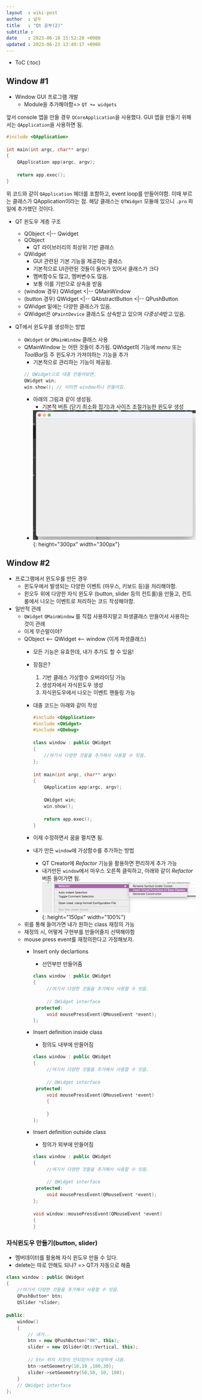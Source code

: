 ```yaml
---
layout  : wiki-post
author  : 널두
title   : "Qt 공부(2)"
subtitle : 
date    : 2023-06-18 15:52:20 +0900
updated : 2023-06-23 13:49:17 +0900
---
```

* ToC
{:toc}

## Window #1
* Window GUI 프로그램 개발
  * Module을 추가해야함=> `QT += widgets`

앞서 console 앱을 만들 경우 `QCoreApplication`을 사용했다. GUI 앱을 만들기 위해서는 `QApplication`을 사용하면 됨.

```cpp
#include <QApplication>

int main(int argc, char** argv)
{
    QApplication app(argc, argv);

    return app.exec();
}
```

위 코드와 같이 `QApplication` 헤더를 포함하고, event loop를 만들어야함. 이때 부르는 클래스가 QApplication이라는 점. 해당 클래스는 `QTWidget` 모듈에 있으니 `.pro` 파일에 추가했던 것이다.

* QT 윈도우 계층 구조
  * QObject <|-- Qwidget
  * QObject
    * QT 라이브러리의 최상위 기반 클래스
  * QWidget
    * GUI 관련된 기본 기능을 제공하는 클래스
    * 기본적으로 UI관련된 것들이 들어가 있어서 클래스가 크다
    * 멤버함수도 많고, 멤버변수도 많음.
    * 보통 이를 기반으로 상속을 받음
  * (window 경우) QWidget <|-- QMainWindow
  * (button 경우) QWidget <|-- QAbstractButton <|-- QPushButton
  * QWidget 밑에는 다양한 클래스가 있음.
  * QWidget은 `QPaintDevice` 클래스도 상속받고 있으며 *다중상속*받고 있음.

* QT에서 윈도우를 생성하는 방법
  * `QWidget` or `QMainWindow` 클래스 사용
  * QMainWindow 는 어떤 것들이 추가됨. QWidget의 기능에 *menu* 또는 *ToolBar*등 주 윈도우가 가져야하는 기능을 추가
    * 기본적으로 관리하는 기능이 제공됨.
    ```cpp
    // QWidget으로 대충 만들어보면,
    QWidget win;
    win.show(); // 이러면 window하나 만들어짐.
    ```
    * 아래의 그림과 같이 생성됨.
      * 기본적 버튼 (닫기 최소화 접기)과 사이즈 조절가능한 윈도우 생성
    * ![qt image](/assets/img/QT/qwidget_result.png){: height="300px" width="300px"}

## Window #2
* 프로그램에서 윈도우를 만든 경우
  * 윈도우에서 발생되는 다양한 이벤트 (마우스, 키보드 등)을 처리해야함.
  * 윈오두 위에 다양한 자식 윈도우 (button, slider 등의 컨트롤)을 만들고, 컨트롤에서 나오는 이벤트로 처리하는 코드 작성해야함.
* 일반적 관례
  * `QWidget` `QMainWindow` 를 직접 사용하지말고 파생클래스 만들어서 사용하는 것이 관례
  * 이게 무슨말이야?
  * QObject <-- QWidget <-- window (이게 파생클래스)
    * 모든 기능은 유효한데, 내가 추가도 할 수 있음!
    * 장점은?
      1. 기반 클래스 가상함수 오버라이딩 가능
      2. 생성자에서 자식윈도우 생성
      3. 자식윈도우에서 나오는 이벤트 핸들링 가능
    * 대충 코드는 아래와 같이 작성
    
      ```cpp
      #include <QApplication>
      #include <QWidget>
      #include <QDebug>

      class window : public QWidget
      {
          //여기서 다양한 것들을 추가해서 사용할 수 잇음.
      };

      int main(int argc, char** argv)
      {
          QApplication app(argc, argv);

          QWidget win;
          win.show();

          return app.exec();
      }
      ```
    
    * 이제 수정하면서 꿈을 펼치면 됨.
    * 내가 만든 `window`에 가상함수를 추가하는 방법
      * QT Creator에 *Refactor* 기능을 활용하면 편리하게 추가 가능
      * 내가만든 `window`에서 마우스 오른쪽 클릭하고, 아래와 같이 *Refactor* 버튼 들어가면 됨.
      * ![refactor](/assets/img/QT/qt_refactor.png){: height="150px" width="100%"}
   * 위를 통해 들어가면 내가 원하는 class 재정의 가능
   * 재정의 시, 어떻게 구현부를 만들어줄지 선택해야함
   * mouse press event를 재정의한다고 가정해보자.
     * Insert only declartions
       * 선언부만 만들어줌
       
       ```cpp
       class window : public QWidget
       {
            //여기서 다양한 것들을 추가해서 사용할 수 잇음.
            
            // QWidget interface
        protected:
            void mousePressEvent(QMouseEvent *event);
       }; 
       ```
     * Insert definition inside class
       * 정의도 내부에 만들어짐
       
       ```cpp
       class window : public QWidget
       {
            //여기서 다양한 것들을 추가해서 사용할 수 잇음.
            
            // QWidget interface
        protected: 
            void mousePressEvent(QMouseEvent *event)
            {

            }
       }; 
       ```
     * Insert definition outside class
       * 정의가 외부에 만들어짐
       
       ```cpp
       class window : public QWidget
       {
            //여기서 다양한 것들을 추가해서 사용할 수 잇음.
            
            // QWidget interface
        protected:
            void mousePressEvent(QMouseEvent *event);
       }; 
        
       void window::mousePressEvent(QMouseEvent *event)
       {
       }
       ```
       
### 자식윈도우 만들기(button, slider)

* 멤버데이터를 활용해 자식 윈도우 만들 수 있다.
* delete는 따로 안해도 되나? => QT가 자동으로 해줌

```cpp
class window : public QWidget
{
    //여기서 다양한 것들을 추가해서 사용할 수 잇음.
    QPushButton* btn;
    QSlider *slider;

public:
    window()
    {
        // 내거..
        btn = new QPushButton("OK", this);
        slider = new QSlider(Qt::Vertical, this);

        // btn 위치 지정이 안되있어서 이상하게 나옴.
        btn->setGeometry(10,10 ,100,30);
        slider->setGeometry(50,50, 10, 100);
    }
    // QWidget interface
};
```
